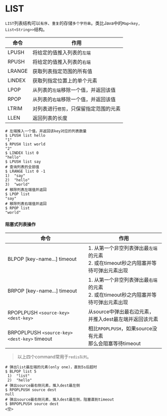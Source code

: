 # LIST

`LIST`列表结构可以`有序`、`重复`的存储`多个字符串`。类比Java中的`Map<key, List<String>>`结构。

| 命令   | 作用                                   |
| ------ | -------------------------------------- |
| LPUSH  | 将给定的值推入列表的`左端`             |
| RPUSH  | 将给定的值推入列表的`右端`             |
| LRANGE | 获取列表指定范围的所有值               |
| LINDEX | 获取列指定位置上的单个元素             |
| LPOP   | 从列表的`左端`移除一个值，并返回该值   |
| RPOP   | 从列表的`右端`移除一个值，并返回该值   |
| LTRIM  | 对列表进行`修剪`，只保留指定范围的元素 |
| LLEN   | 返回列表的长度                         |

```shell
# 左端推入一个值，并返回该key对应的列表数量
$ LPUSH list hello
"1"
$ RPUSH list world
"2"
$ LINDEX list 0
"hello"
$ LPUSH list say
# 查询列表的全部值
$ LRANGE list 0 -1
1)  "say"
2)  "hello"
3)  "world"
# 移除列表左端值并返回
$ LPOP list
"say"
# 移除列表右端值并返回
$ RPOP list
"world"
```

#### 阻塞式列表操作

| 命令                                     | 作用                                                         |
| ---------------------------------------- | ------------------------------------------------------------ |
| BLPOP [key-name...] timeout              | 1. 从第一个非空列表弹出最`左端`的元素<br>2. 或在timeout秒之内阻塞并等待可弹出元素出现 |
| BRPOP  [key-name...] timeout             | 1. 从第一个非空列表弹出最`右端`的元素<br/>2. 或在timeout秒之内阻塞并等待可弹出元素出现 |
| RPOPLPUSH `<source-key> <dest-key>`       | 从source中弹出最右边元素，<br>并推入dest最左端并返回该元素   |
| BRPOPLPUSH `<source-key> <dest-key>` timeout | 相比`RPOPLPUSH`，如果source没有元素<br>那么会阻塞等待timeout |

> 以上四个command常用于`redis队列`。

```shell
# 弹出list最左端的元素(only one)，直到5s后超时
$ BLPOP list 5
 1)  "list"
 2)  "hello"
# 弹出source最右侧元素，推入dest最左侧
$ RPOPLPUSH source dest
null
# 弹出source最右侧元素，推入dest最左侧，阻塞直到timeout
$ BRPOPLPUSH source dest
<空>
```
